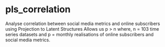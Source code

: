 # pls_correlation
Analyse correlation between social media metrics and online subscribers using Projection to Latent Structures
Allows us p > n where, n = 103 time series datasets and p = monthly realisations of online subscribers and social media metrics.
